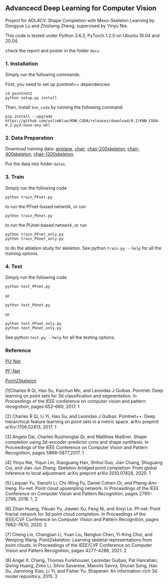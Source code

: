 ## Advancecd Deep Learning for Computer Vision

Project for ADL4CV: Shape Completion with Meso-Skeleton Learning by Dongyue Lu and Zhisheng Zheng, supervised by Yinyu Nie.

This code is tested under Python 3.6.3, PyTorch 1.2.0 on Ubuntu 18.04 and 20.04.

check the report and poster in the folder `docu`.

### 1. Installation

Simply run the following commands.

First, you need to set up pointnet++ dependencies
```shell
cd pointnet2
python setup.py install
```

Then, install `knn_cuda` by running the following command

```
pip install --upgrade https://github.com/unlimblue/KNN_CUDA/releases/download/0.2/KNN_CUDA-0.2-py3-none-any.whl
```


### 2. Data Preparation

Download training data: [airplane](https://drive.google.com/file/d/1OFD37G6jLN7gP36oRJpwkIF-iaQMdsf-/view?usp=sharing), [chair](https://drive.google.com/file/d/1ILLPJ2af55H1-ZSgWwyvLOsBuEaNxFr-/view?usp=sharing), [chair-200skeleton](https://drive.google.com/file/d/1wA7lz7iqIlY23Zmv6uEEMDOZg2Eci7zW/view?usp=sharing), [chair-400skeleton](https://drive.google.com/file/d/1gOfVmcByHH9GWE-lLTQkT57Pk8IQg5lq/view?usp=sharing), [chair-1200skeleton](https://drive.google.com/file/d/10dOplN5NizplW6XJ3rrA9N0NAWeZL-h5/view?usp=sharing).

Put the data into folder `datas`.


### 3. Train

Simply run the following code

```shell
python train_PFnet.py
```
to run the PFnet-based netwotk, or run
```shell
python train_PUnet.py
```
to run the PUnet-based network, or run
```shell
python train_PFnet_only.py
python train_PUnet_only.py
```
to do the ablation study for skeleton.
See python `train.py --help` for all the training options. 


### 4. Test

Simply run the following code

```shell
python test_PFnet.py
```
or
```shell
python test_PUnet.py
```
or
```shell
python test_PFnet_only.py
python test_PUnet_only.py
```
See python `test.py --help` for all the testing options. 


### Reference
[PU-Net](https://github.com/lyqun/PU-Net_pytorch)

[PF-Net](https://github.com/zztianzz/PF-Net-Point-Fractal-Network)

[Point2Skeleton](https://github.com/clinplayer/Point2Skeleton)

[1]Charles R Qi, Hao Su, Kaichun Mo, and Leonidas J Guibas. Pointnet: Deep learning on point sets for 3d classification and segmentation. In Proceedings of the IEEE conference on computer vision and pattern recognition, pages 652–660, 2017. 1

[2] Charles R Qi, Li Yi, Hao Su, and Leonidas J Guibas. Pointnet++: Deep hierarchical feature learning on point sets in a metric space. arXiv preprint arXiv:1706.02413, 2017. 1

[3] Angela Dai, Charles Ruizhongtai Qi, and Matthias Nießner. Shape completion using 3d-encoder-predictor cnns and shape synthesis. In Proceedings of the IEEE Conference on Computer Vision and Pattern Recognition, pages 5868–5877,2017. 1

[4] Yinyu Nie, Yiqun Lin, Xiaoguang Han, Shihui Guo, Jian Chang, Shuguang Cui, and Jian Jun Zhang. Skeleton-bridged point completion: From global inference to local adjustment. arXiv preprint arXiv:2010.07428, 2020. 1

[5] Lequan Yu, Xianzhi Li, Chi-Wing Fu, Daniel Cohen-Or, and Pheng-Ann Heng. Pu-net: Point cloud upsampling network. In Proceedings of the IEEE Conference on Computer Vision and Pattern Recognition, pages 2790–2799, 2018. 1, 2

[6] Zitian Huang, Yikuan Yu, Jiawen Xu, Feng Ni, and Xinyi Le. Pf-net: Point fractal network for 3d point cloud completion. In Proceedings of the IEEE/CVF Conference on Computer Vision and Pattern Recognition, pages 7662–7670, 2020. 2

[7] Cheng Lin, Changjian Li, Yuan Liu, Nenglun Chen, Yi-King Choi, and Wenping Wang. Point2skeleton: Learning skeletal representations from point clouds. In Proceedings of the IEEE/CVF Conference on Computer Vision and Pattern Recognition, pages 4277–4286, 2021. 2

[8] Angel X. Chang, Thomas Funkhouser, Leonidas Guibas, Pat Hanrahan, Qixing Huang, Zimo Li, Silvio Savarese, Manolis Savva, Shuran Song, Hao Su, Jianxiong Xiao, Li Yi, and Fisher Yu. Shapenet: An information-rich 3d model repository, 2015. 2
